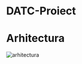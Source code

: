 # DATC-Proiect
# Arhitectura
![arhitectura](https://github.com/cuteanbogdan/DATC-Proiect/assets/73276354/ae7703e2-5f7f-47fe-af4b-81a6bd899a1f)
